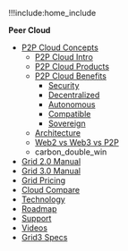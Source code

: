!!!include:home_include

**Peer Cloud**

- [P2P Cloud Concepts](@peer_cloud_home)
  - [P2P Cloud Intro](@cloud_intro)
  - [P2P Cloud Products](@cloud_products)
  - [P2P Cloud Benefits](@usp)
    - [Security](@usp_secure)
    - [Decentralized](@usp_decentralized)
    - [Autonomous](@usp_autonomous)
    - [Compatible](@usp_compatible)
    - [Sovereign](@usp_sovereign)
  - [Architecture](@cloud_architecture)
  - [Web2 vs Web3 vs P2P](@cloud_compare_home)
  - carbon_double_win
- [Grid 2.0 Manual](@manual2_home)
- [Grid 3.0 Manual](@manual3_home)
- [Grid Pricing](@pricing)
- [Cloud Compare](@cloud_compare_home)
- [Technology](@technology)
- [Roadmap](@cloud_roadmap)
- [Support](@support)
- [Videos](@generic_video)
- [Grid3 Specs](@specs_tfgrid3_home)

